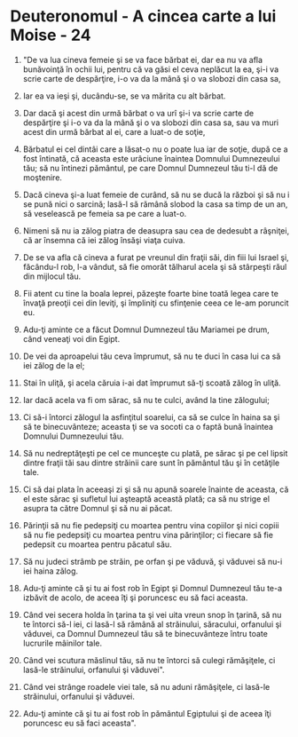 # Deuteronomul - A cincea carte a lui Moise - 24

1. "De va lua cineva femeie şi se va face bărbat ei, dar ea nu va afla bunăvoinţă în ochii lui, pentru că va găsi el ceva neplăcut la ea, şi-i va scrie carte de despărţire, i-o va da la mână şi o va slobozi din casa sa, 

2. Iar ea va ieşi şi, ducându-se, se va mărita cu alt bărbat. 

3. Dar dacă şi acest din urmă bărbat o va urî şi-i va scrie carte de despărţire şi i-o va da la mână şi o va slobozi din casa sa, sau va muri acest din urmă bărbat al ei, care a luat-o de soţie, 

4. Bărbatul ei cel dintâi care a lăsat-o nu o poate lua iar de soţie, după ce a fost întinată, că aceasta este urâciune înaintea Domnului Dumnezeului tău; să nu întinezi pământul, pe care Domnul Dumnezeul tău ti-l dă de moştenire. 

5. Dacă cineva şi-a luat femeie de curând, să nu se ducă la război şi să nu i se pună nici o sarcină; lasă-l să rămână slobod la casa sa timp de un an, să veselească pe femeia sa pe care a luat-o. 

6. Nimeni să nu ia zălog piatra de deasupra sau cea de dedesubt a râşniţei, că ar însemna că iei zălog însăşi viaţa cuiva. 

7. De se va afla că cineva a furat pe vreunul din fraţii săi, din fiii lui Israel şi, făcându-l rob, l-a vândut, să fie omorât tălharul acela şi să stârpeşti răul din mijlocul tău. 

8. Fii atent cu tine la boala leprei, păzeşte foarte bine toată legea care te învaţă preoţii cei din leviţi, şi împliniţi cu sfinţenie ceea ce le-am poruncit eu. 

9. Adu-ţi aminte ce a făcut Domnul Dumnezeul tău Mariamei pe drum, când veneaţi voi din Egipt. 

10. De vei da aproapelui tău ceva împrumut, să nu te duci în casa lui ca să iei zălog de la el; 

11. Stai în uliţă, şi acela căruia i-ai dat împrumut să-ţi scoată zălog în uliţă. 

12. Iar dacă acela va fi om sărac, să nu te culci, având la tine zălogului; 

13. Ci să-i întorci zălogul la asfinţitul soarelui, ca să se culce în haina sa şi să te binecuvânteze; aceasta ţi se va socoti ca o faptă bună înaintea Domnului Dumnezeului tău. 

14. Să nu nedreptăţeşti pe cel ce munceşte cu plată, pe sărac şi pe cel lipsit dintre fraţii tăi sau dintre străinii care sunt în pământul tău şi în cetăţile tale. 

15. Ci să dai plata în aceeaşi zi şi să nu apună soarele înainte de aceasta, că el este sărac şi sufletul lui aşteaptă această plată; ca să nu strige el asupra ta către Domnul şi să nu ai păcat. 

16. Părinţii să nu fie pedepsiţi cu moartea pentru vina copiilor şi nici copiii să nu fie pedepsiţi cu moartea pentru vina părinţilor; ci fiecare să fie pedepsit cu moartea pentru păcatul său. 

17. Să nu judeci strâmb pe străin, pe orfan şi pe văduvă, şi văduvei să nu-i iei haina zălog. 

18. Adu-ţi aminte că şi tu ai fost rob în Egipt şi Domnul Dumnezeul tău te-a izbăvit de acolo, de aceea îţi şi poruncesc eu să faci aceasta. 

19. Când vei secera holda în ţarina ta şi vei uita vreun snop în ţarină, să nu te întorci să-l iei, ci lasă-l să rămână al străinului, săracului, orfanului şi văduvei, ca Domnul Dumnezeul tău să te binecuvânteze întru toate lucrurile mâinilor tale. 

20. Când vei scutura măslinul tău, să nu te întorci să culegi rămăşiţele, ci lasă-le străinului, orfanului şi văduvei". 

21. Când vei strânge roadele viei tale, să nu aduni rămăşiţele, ci lasă-le străinului, orfanului şi văduvei. 

22. Adu-ţi aminte că şi tu ai fost rob în pământul Egiptului şi de aceea îţi poruncesc eu să faci aceasta". 

